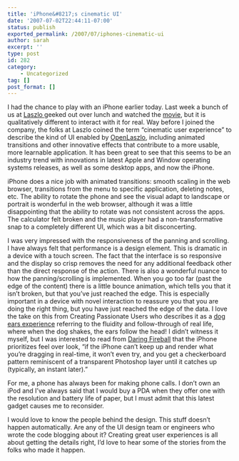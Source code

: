 ```yaml
---
title: 'iPhone&#8217;s cinematic UI'
date: '2007-07-02T22:44:11-07:00'
status: publish
exported_permalink: /2007/07/iphones-cinematic-ui
author: sarah
excerpt: ''
type: post
id: 282
category:
    - Uncategorized
tag: []
post_format: []
---
```

I had the chance to play with an iPhone earlier today. Last week a bunch of us at [Laszlo ](http://www.laszlosystems.com)geeked out over lunch and watched the [movie](http://www.apple.com/iphone/usingiphone/guidedtour_large.html), but it is qualitatively different to interact with it for real. Way before I joined the company, the folks at Laszlo coined the term “cinematic user experience” to describe the kind of UI enabled by [OpenLaszlo](http://www.openlaszlo.org), including animated transitions and other innovative effects that contribute to a more usable, more learnable application. It has been great to see that this seems to be an industry trend with innovations in latest Apple and Window operating systems releases, as well as some desktop apps, and now the iPhone.

iPhone does a nice job with animated transitions: smooth scaling in the web browser, transitions from the menu to specific application, deleting notes, etc. The ability to rotate the phone and see the visual adapt to landscape or portrait is wonderful in the web browser, although it was a little disappointing that the ability to rotate was not consistent across the apps. The calculator felt broken and the music player had a non-transformative snap to a completely different UI, which was a bit disconcerting.

I was very impressed with the responsiveness of the panning and scrolling. I have always felt that performance is a design element. This is dramatic in a device with a touch screen. The fact that the interface is so responsive and the display so crisp removes the need for any additional feedback other than the direct response of the action. There is also a wonderful nuance to how the panning/scrolling is implemented. When you go too far (past the edge of the content) there is a little bounce animation, which tells you that it isn’t broken, but that you’ve just reached the edge. This is especially important in a device with novel interaction to reassure you that you are doing the right thing, but you have just reached the edge of the data. I love the take on this from Creating Passionate Users who describes it as a [dog ears experience](http://headrush.typepad.com/creating_passionate_users/2007/01/iphone_and_the_.html) referring to the fluidity and follow-through of real life, where when the dog shakes, the ears follow the head! I didn’t witness it myself, but I was interested to read from [Daring Fireball](http://daringfireball.net/2007/06/iphone_first_impressions) that the iPhone prioritizes feel over look, “if the iPhone can’t keep up and render what you’re dragging in real-time, it won’t even try, and you get a checkerboard pattern reminiscent of a transparent Photoshop layer until it catches up (typically, an instant later).”

For me, a phone has always been for making phone calls. I don’t own an iPod and I’ve always said that I would buy a PDA when they offer one with the resolution and battery life of paper, but I must admit that this latest gadget causes me to reconsider.

I would love to know the people behind the design. This stuff doesn’t happen automatically. Are any of the UI design team or engineers who wrote the code blogging about it? Creating great user experiences is all about getting the details right, I’d love to hear some of the stories from the folks who made it happen.